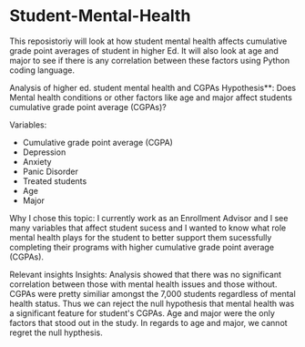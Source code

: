 # Student-Mental-Health
This reposistoriy will look at how student mental health affects cumulative grade point averages of student in higher Ed. It will also look at age and major to see if there is any correlation between these factors using Python coding language.

Analysis of higher ed. student mental health and CGPAs
Hypothesis**:  Does Mental health conditions or other factors like age and major affect students cumulative grade point average (CGPAs)?

Variables:

- Cumulative grade point average (CGPA)
- Depression
- Anxiety
- Panic Disorder
- Treated students
- Age
- Major


Why I chose this topic: I currently work as an Enrollment Advisor and I see many variables that affect student sucess and I wanted to know what role mental health plays for the student to better support them sucessfully completing their programs with higher cumulative grade point average (CGPAs).

Relevant insights
Insights: Analysis showed that there was no significant correlation between those with mental health issues and those without. CGPAs were pretty similiar amongst the 7,000 students regardless of mental health status.
Thus we can reject the null hypothesis that mental health was a significant feature for student's CGPAs.
Age and major were the only factors that stood out in the study. In regards to age and major, we cannot regret the null hypthesis.
